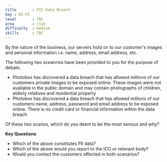 ```yaml
---
title       : PII Data Breach
key : RI-PI
level       : TBC
area        : risk
difficulty  : medium
skills      : TBC
---
```


By the nature of the business, our servers hold on to our customer's images and personal information i.e. name, address, email address, etc.

The following two sceanrios have been provided to you for the purpose of debate.

- Photobox has discovered a data breach that has allowed millions of our customers private images to be exposed online. These images were not available in the public domain and may contain photographs of children, elderly relatives and residential property
- Photobox has discovered a data breach that has allowed millions of our customers name, address, password and email address to be exposed online. There is no credit card or financial information within the data breach

Of these two scarios, which do you deem to be the most serious and why?

**Key Questions**

- Which of the above constitutes PII data?
- Which of the above would you report to the ICO or relevant body?
- Would you contact the customers affected in both scenarios?
